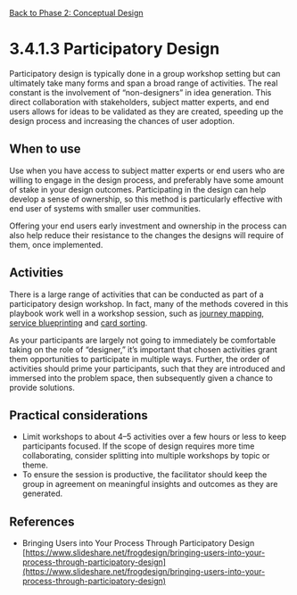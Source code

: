 [Back to Phase 2: Conceptual Design](3-4-conceptual.md)

# 3.4.1.3 Participatory Design

Participatory design is typically done in a group workshop setting but can ultimately take many forms and span a broad range of activities. The real constant is the involvement of “non-designers” in idea generation. This direct collaboration with stakeholders, subject matter experts, and end users allows for ideas to be validated as they are created, speeding up the design process and increasing the chances of user adoption.

## When to use

Use when you have access to subject matter experts or end users who are willing to engage in the design process, and preferably have some amount of stake in your design outcomes. Participating in the design can help develop a sense of ownership, so this method is particularly effective with end user of systems with smaller user communities.

Offering your end users early investment and ownership in the process can also help reduce their resistance to the changes the designs will require of them, once implemented.

## Activities

There is a large range of activities that can be conducted as part of a participatory design workshop. In fact, many of the methods covered in this playbook work well in a workshop session, such as [journey mapping](3-3-2-3-journey.md), [service blueprinting](3-3-2-4-blueprints.md) and [card sorting](3-4-1-2-ia.md).

As your participants are largely not going to immediately be comfortable taking on the role of “designer,” it’s important that chosen activities grant them opportunities to participate in multiple ways. Further, the order of activities should prime your participants, such that they are introduced and immersed into the problem space, then subsequently given a chance to provide solutions.

## Practical considerations

- Limit workshops to about 4–5 activities over a few hours or less to keep participants focused. If the scope of design requires more time collaborating, consider splitting into multiple workshops by topic or theme.
- To ensure the session is productive, the facilitator should keep the group in agreement on meaningful insights and outcomes as they are generated.

## References

- Bringing Users into Your Process Through Participatory Design [https://www.slideshare.net/frogdesign/bringing-users-into-your-process-through-participatory-design](https://www.slideshare.net/frogdesign/bringing-users-into-your-process-through-participatory-design)
